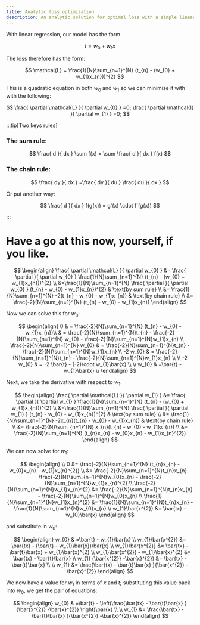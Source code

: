 ```yaml
---
title: Analytic loss optimisation
description: An analytic solution for optimal loss with a simple linear model
---
```


With linear regression, our model has the form

$$
t = w_{0} + w_{1}x
$$

The loss therefore has the form:

$$
\mathcal{L} = \frac{1}{N}\sum_{n=1}^{N} (t_{n} - (w_{0} + w_{1}x_{n}))^{2}
$$

This is a quadratic equation in both $w_0$ and $w_{1}$ so we can minimise it with with the following:

$$
\frac{ \partial \mathcal{L} }{ \partial w_{0} } =0; \frac{ \partial \mathcal{l} }{ \partial w_{1} } =0;
$$

:::tip[Two keys rules]

### The sum rule:

$$
\frac{ d }{ dx } \sum f(x) = \sum \frac{ d }{ dx }  f(x)
$$

### The chain rule:

$$
\frac{ dy }{ dx } =\frac{ dy }{ du } \frac{ du }{ dx }
$$

Or put another way:

$$
\frac{ d }{ dx } f(g(x)) = g'(x) \cdot f'(g(x))
$$

:::

# Have a go at this now, yourself, if you like.

$$
\begin{align}
\frac{ \partial \mathcal{L} }{ \partial w_{0} } &= \frac{ \partial }{ \partial w_{0} }  \frac{1}{N}\sum_{n=1}^{N} (t_{n} - (w_{0} + w_{1}x_{n}))^{2} \\
&=\frac{1}{N}\sum_{n=1}^{N} \frac{ \partial }{ \partial w_{0} } (t_{n} - w_{0} - w_{1}x_{n})^{2} & \text{by sum rule} \\
&= \frac{1}{N}\sum_{n=1}^{N} -2(t_{n} - w_{0} - w_{1}x_{n})  & \text{by chain rule} \\
&= \frac{-2}{N}\sum_{n=1}^{N} (t_{n} - w_{0} - w_{1}x_{n})
\end{align}
$$

Now we can solve this for $w_0$:

$$
\begin{align}
0 & = \frac{-2}{N}\sum_{n=1}^{N} (t_{n} - w_{0} - w_{1}x_{n})\\
 & = \frac{-2}{N}\sum_{n=1}^{N}t_{n} - \frac{-2}{N}\sum_{n=1}^{N} w_{0} - \frac{-2}{N}\sum_{n=1}^{N}w_{1}x_{n} \\
  \frac{-2}{N}\sum_{n=1}^{N} w_{0} & = \frac{-2}{N}\sum_{n=1}^{N}t_{n} - \frac{-2}{N}\sum_{n=1}^{N}w_{1}x_{n}  \\
-2 w_{0} & = \frac{-2}{N}\sum_{n=1}^{N}t_{n} - \frac{-2}{N}\sum_{n=1}^{N}w_{1}x_{n}  \\ \\
-2 w_{0} & = -2 \bar{t} - (-2)\cdot w_{1}\bar{x} \\ \\
w_{0} & =\bar{t} - w_{1}\bar{x} \\
\end{align}
$$

Next, we take the derivative with respect to $w_1$.

$$
\begin{align}
\frac{ \partial \mathcal{L} }{ \partial w_{1} } &= \frac{ \partial }{ \partial w_{1} }  \frac{1}{N}\sum_{n=1}^{N} (t_{n} - (w_{0} + w_{1}x_{n}))^{2} \\
&=\frac{1}{N}\sum_{n=1}^{N} \frac{ \partial }{ \partial w_{1} } (t_{n} - w_{0} - w_{1}x_{n})^{2} & \text{by sum rule} \\
&= \frac{1}{N}\sum_{n=1}^{N} -2x_{n}(t_{n} - w_{0} - w_{1}x_{n})  & \text{by chain rule} \\
&= \frac{-2}{N}\sum_{n=1}^{N} x_{n}(t_{n} - w_{0} - w_{1}x_{n}) \\
&= \frac{-2}{N}\sum_{n=1}^{N} (t_{n}x_{n} - w_{0}x_{n} - w_{1}x_{n}^{2})
\end{align}
$$

We can now solve for $w_{1}$:

$$
\begin{align} \\
0 &= \frac{-2}{N}\sum_{n=1}^{N} (t_{n}x_{n} - w_{0}x_{n} - w_{1}x_{n}^{2}) \\
&= \frac{-2}{N}\sum_{n=1}^{N}t_{n}x_{n} - \frac{-2}{N}\sum_{n=1}^{N}w_{0}x_{n} - \frac{-2}{N}\sum_{n=1}^{N}w_{1}x_{n}^{2} \\
\frac{-2}{N}\sum_{n=1}^{N}w_{1}x_{n}^{2} &= \frac{-2}{N}\sum_{n=1}^{N}t_{n}x_{n} - \frac{-2}{N}\sum_{n=1}^{N}w_{0}x_{n} \\
\frac{1}{N}\sum_{n=1}^{N}w_{1}x_{n}^{2} &= \frac{1}{N}\sum_{n=1}^{N}t_{n}x_{n} - \frac{1}{N}\sum_{n=1}^{N}w_{0}x_{n} \\
w_{1}\bar{x^{2}} &= \bar{tx} - w_{0}\bar{x}
\end{align}
$$

and substitute in $w_{0}$:

$$
\begin{align}
w_{0} & =\bar{t} - w_{1}\bar{x} \\
w_{1}\bar{x^{2}} &= \bar{tx} - (\bar{t} - w_{1}\bar{x})\bar{x} \\
w_{1}\bar{x^{2}} &= \bar{tx} - \bar{t}\bar{x} + w_{1}\bar{x}^{2} \\
w_{1}\bar{x^{2}} - w_{1}\bar{x}^{2} &= \bar{tx} - \bar{t}\bar{x} \\
w_{1} (\bar{x^{2}} -\bar{x}^{2}) &= \bar{tx} - \bar{t}\bar{x}  \\ \\
w_{1} &= \frac{\bar{tx} - \bar{t}\bar{x} }{\bar{x^{2}} -\bar{x}^{2}}
\end{align}
$$

We now have a value for $w_{1}$ in terms of $x$ and $t$; substituting this value back into $w_{0}$, we get the pair of equations:

$$
\begin{align}
w_{0} & =\bar{t} - \left(\frac{\bar{tx} - \bar{t}\bar{x} }{\bar{x^{2}} -\bar{x}^{2}} \right)\bar{x} \\ \\
w_{1} &= \frac{\bar{tx} - \bar{t}\bar{x} }{\bar{x^{2}} -\bar{x}^{2}}
\end{align}
$$
